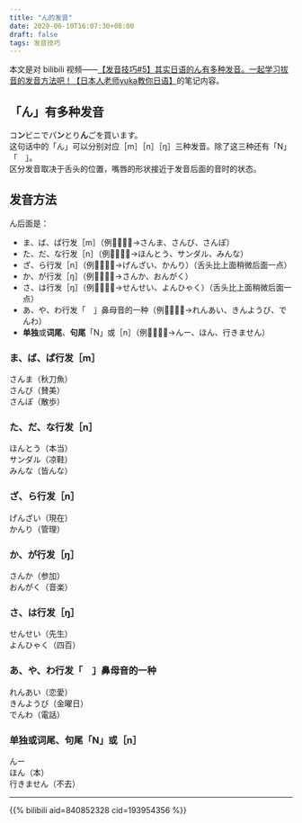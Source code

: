 ```yaml
---
title: "ん的发音"
date: 2020-06-10T16:07:30+08:00
draft: false
tags: 发音技巧
---
```


本文是对 bilibili 视频——[【发音技巧#5】其实日语的ん有多种发音。一起学习拔音的发音方法吧！【日本人老师yuka教你日语】](https://www.bilibili.com/video/av840852328)的笔记内容。

## 「ん」有多种发音

コ**ン**ビニでパ**ン**とり**ん**ごを買います。  
这句话中的「ん」可以分别对应［m］［n］［ŋ］三种发音。除了这三种还有「N」「　̃」。  
区分发音取决于舌头的位置，嘴唇的形状接近于发音后面的音时的状态。

## 发音方法
ん后面是：
- ま、ば、ぱ行发［m］（例→さんま、さんび、さんぽ）
- た、だ、な行发［n］（例→ほんとう、サンダル、みんな）
- ざ、ら行发［n］（例→げんざい、かんり）（舌头比上面稍微后面一点）
- か、が行发［ŋ］（例→さんか、おんがく）
- さ、は行发［ŋ］（例→せんせい、よんひゃく）（舌头比上面稍微后面一点）
- あ、や、わ行发「　̃」鼻母音的一种（例→れんあい、きんようび、でんわ）
- **单独**或**词尾**、**句尾**「N」或［n］（例→んー、ほん、行きません）
  
### ま、ば、ぱ行发［m］
さんま（秋刀魚）  
さんび（賛美）  
さんぽ（散歩）  

### た、だ、な行发［n］
ほんとう（本当）  
サンダル（凉鞋）  
みんな（皆んな）

### ざ、ら行发［n］
げんざい（現在）  
かんり（管理）

### か、が行发［ŋ］
さんか（参加）  
おんがく（音楽）

### さ、は行发［ŋ］
せんせい（先生）  
よんひゃく（四百）

### あ、や、わ行发「　̃」鼻母音的一种
れんあい（恋愛）  
きんようび（金曜日）  
でんわ（電話）

### **单独**或**词尾**、**句尾**「N」或［n］
んー  
ほん（本）  
行きません（不去）

------
{{% bilibili aid=840852328 cid=193954356 %}}
